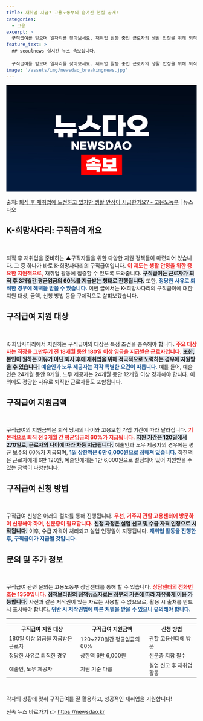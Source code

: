 ```yaml
---
title: 재취업 시급? 고용노동부의 숨겨진 현실 공개!
categories:
  - 고용
excerpt: >
  구직급여를 받으며 일자리를 찾아보세요. 재취업 활동 중인 근로자의 생활 안정을 위해 퇴직 전 3개월간 평균임…
feature_text: >
  ## seoulnews 실시간 뉴스 속보입니다.

  구직급여를 받으며 일자리를 찾아보세요. 재취업 활동 중인 근로자의 생활 안정을 위해 퇴직 전 3개월간 평균임…
image: '/assets/img/newsdao_breakingnews.jpg'
---
```


![뉴스다오 속보](/assets/img/newsdao_breakingnews.jpg)

<p>출처: <a href="https://newsdao.kr/2207" rel="dofollow">퇴직 후 재취업에 도전하고 있지만 생활 안정이 시급한가요? - 고용노동부</a> | 뉴스다오</p>

<h2 data-ke-size="size26">K-희망사다리: 구직급여 개요</h2>
<p data-ke-size="size16">&nbsp;</p>
퇴직 후 재취업을 준비하는 ▲구직자들을 위한 다양한 지원 정책들이 마련되어 있습니다. 그 중 하나가 바로 K-희망사다리의 구직급여입니다. <b><span style="color: #ee2323;">이 제도는 생활 안정을 위한 중요한 지원책으로,</span></b> 재취업 활동에 집중할 수 있도록 도와줍니다. <b><span style="background-color: #21538527;">구직급여는 근로자가 퇴직 후 3개월간 평균임금의 60%를 지급받는 형태로 진행됩니다.</span></b> 또한, <b><span style="color: #1a5490;">정당한 사유로 퇴직한 경우에 혜택을 받을 수 있습니다.</span></b> 이번 글에서는 K-희망사다리의 구직급여에 대한 지원 대상, 금액, 신청 방법 등을 구체적으로 살펴보겠습니다. 

<h2 data-ke-size="size26">구직급여 지원 대상</h2>
<p data-ke-size="size16">&nbsp;</p>
K-희망사다리에서 지원하는 구직급여의 대상은 특정 조건을 충족해야 합니다. <b><span style="color: #ee2323;">주요 대상자는 직장을 그만두기 전 18개월 동안 180일 이상 임금을 지급받은 근로자입니다.</span></b> <b><span style="background-color: #21538527;">또한, 본인이 원하는 이유가 아닌 퇴사 후에 재취업을 위해 적극적으로 노력하는 경우에 지원받을 수 있습니다.</span></b> <b><span style="color: #1a5490;">예술인과 노무 제공자는 각각 특별한 요건이 따릅니다.</span></b> 예를 들어, 예술인은 24개월 동안 9개월, 노무 제공자는 24개월 동안 12개월 이상 경과해야 합니다. 이 외에도 정당한 사유로 퇴직한 근로자들도 포함됩니다.

<h2 data-ke-size="size26">구직급여 지원금액</h2>
<p data-ke-size="size16">&nbsp;</p>
구직급여의 지원금액은 퇴직 당시의 나이와 고용보험 가입 기간에 따라 달라집니다. <b><span style="color: #ee2323;">기본적으로 퇴직 전 3개월 간 평균임금의 60%가 지급됩니다.</span></b> <b><span style="background-color: #21538527;">지원 기간은 120일에서 270일로, 근로자의 나이에 따라 차등 지급됩니다.</span></b> 예술인과 노무 제공자의 경우에는 평균 보수의 60%가 지급되며, <b><span style="color: #1a5490;">1일 상한액은 6만 6,000원으로 정해져 있습니다.</span></b> 하한액은 근로자에게 6만 120원, 예술인에게는 1만 6,000원으로 설정되어 있어 지원받을 수 있는 금액이 다양합니다.

<h2 data-ke-size="size26">구직급여 신청 방법</h2>
<p data-ke-size="size16">&nbsp;</p>
구직급여 신청은 아래의 절차를 통해 진행됩니다. <b><span style="color: #ee2323;">우선, 거주지 관할 고용센터에 방문하여 신청해야 하며, 신분증이 필요합니다.</span></b> <b><span style="background-color: #21538527;">신청 과정은 실업 신고 및 수급 자격 인정으로 시작됩니다.</span></b> 이후, 수급 자격이 처리되고 실업 인정일이 지정됩니다. <b><span style="color: #1a5490;">재취업 활동을 진행한 후, 구직급여가 지급될 것입니다.</span></b>

<h2 data-ke-size="size26">문의 및 추가 정보</h2>
<p data-ke-size="size16">&nbsp;</p>
구직급여 관련 문의는 고용노동부 상담센터를 통해 할 수 있습니다. <b><span style="color: #ee2323;">상담센터의 전화번호는 1350입니다.</span></b> <b><span style="background-color: #21538527;">정책브리핑의 정책뉴스자료는 정부의 기준에 따라 자유롭게 이용 가능합니다.</span></b> 사진과 같은 저작권이 있는 자료는 사용할 수 없으므로, 활용 시 출처를 반드시 표시해야 합니다. <b><span style="color: #1a5490;">위반 시 저작권법에 따른 처벌을 받을 수 있으니 유의해야 합니다.</span></b>

<hr>
<table style="width: 100%; border-collapse: collapse;">
    <tbody>
        <tr>
            <td style="text-align: center; height: 17px;"><b>구직급여 지원 대상</b></td>
            <td style="text-align: center; height: 17px;"><b>구직급여 지원금액</b></td>
            <td style="text-align: center; height: 17px;"><b>신청 방법</b></td>
        </tr>
        <tr>
            <td>180일 이상 임금을 지급받은 근로자</td>
            <td>120~270일간 평균임금의 60%</td>
            <td>관할 고용센터에 방문</td>
        </tr>
        <tr>
            <td>정당한 사유로 퇴직한 경우</td>
            <td>상한액 6만 6,000원</td>
            <td>신분증 지참 필수</td>
        </tr>
        <tr>
            <td>예술인, 노무 제공자</td>
            <td>지원 기준 다름</td>
            <td>실업 신고 후 재취업 활동</td>
        </tr>
    </tbody>
</table>
<p data-ke-size="size16">&nbsp;</p> 
각자의 상황에 맞춰 구직급여를 잘 활용하고, 성공적인 재취업을 기원합니다! 

신속 뉴스 바로가기 👉 <a href="https://newsdao.kr" rel="dofollow">https://newsdao.kr</a>


